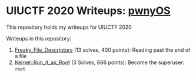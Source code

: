 # UIUCTF 2020 Writeups: [pwnyOS](https://github.com/sigpwny/pwnyOS-2020-docs)
This repository holds my writeups for UIUCTF 2020

Writeups in this repository:
1. [Freaky_File_Descriptors](Freaky_File_Descriptors.md) (13 solves, 400 points): Reading past the end of a file
2. [Kernel::Run_it_as_Root](Kernel_Run_As_Root.md) (3 Solves, 666 points): Become the superuser: `root`
<!-- n. Kernel_Memory_Leak (5 solves, 300 points): _Bonus_: Not privilege escalation related. Not required for the next exploit, but interested people can read this. -->
